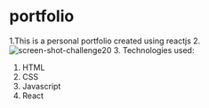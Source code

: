 # portfolio
1.This is a personal portfolio created using reactjs
2.![screen-shot-challenge20](./assets/images/Screenshotreactportfolio.jpg)
3. Technologies used:
 1. HTML
 2. CSS
 3. Javascript
 4. React